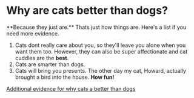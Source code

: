 
<h1>Why are cats better than dogs?</h1>

<p1>
**Because they just are.** Thats just how things are. Here's a list if you need more evidence.

1. Cats dont really care about you, so they'll leave you alone when you want them too. However, they can also be super affectionate and cat cuddles are the **best**.
2. Cats are smarter than dogs.
3. Cats will bring you presents. The other day my cat, Howard, actually brought a bird into the house. **How fun!**

</p1>

[Additional evidence for why cats a better than dogs](https://www.google.com/url?sa=t&rct=j&q=&esrc=s&source=web&cd=&cad=rja&uact=8&ved=2ahUKEwjEwY_I-dfzAhWtmmoFHSkpA_YQFnoECAgQAQ&url=https%3A%2F%2Fwww.thesprucepets.com%2Fwhy-cats-are-better-than-dogs-554880&usg=AOvVaw0xzEsSHcSY8QIHAQy_LND6)
